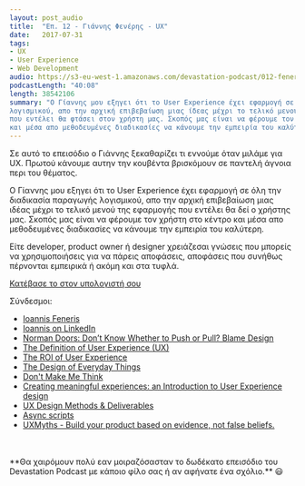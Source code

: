 ```yaml
---
layout: post_audio
title:  "Επ. 12 - Γιάννης Φενέρης - UX"
date:   2017-07-31
tags:
- UX
- User Experience
- Web Development
audio: https://s3-eu-west-1.amazonaws.com/devastation-podcast/012-feneris-user-experience.mp3
podcastLength: "40:08"
length: 38542106
summary: "Ο Γίαννης μου εξηγει ότι το User Experience έχει εφαρμογή σε όλη την διαδικασία παραγωγής
λογισμικού, απο την αρχική επιβεβαίωση μιας ίδεας μέχρι το τελικό μενού της εφαρμογής
που εντέλει θα φτάσει στον χρήστη μας. Σκοπός μας είναι να φέρουμε τον χρήστη στο κέντρο
και μέσα απο μεθοδευμένες διαδικασίες να κάνουμε την εμπειρία του καλύτερη."
---
```

Σε αυτό το επεισόδιο o Γιάννης ξεκαθαρίζει τι εννούμε όταν μιλάμε για UX. Πρωτού
κάνουμε αυτην την κουβέντα βρισκόμουν σε παντελή άγνοια περι του θέματος.

Ο Γίαννης μου εξηγει ότι το User Experience έχει εφαρμογή σε όλη την διαδικασία παραγωγής
λογισμικού, απο την αρχική επιβεβαίωση μιας ιδέας μέχρι το τελικό μενού της εφαρμογής
που εντέλει θα δεί ο χρήστης μας. Σκοπός μας είναι να φέρουμε τον χρήστη στο κέντρο
και μέσα απο μεθοδευμένες διαδικασίες να κάνουμε την εμπειρία του καλύτερη.

Είτε developer, product owner ή designer χρειάζεσαι γνώσεις που μπορείς να χρησιμοποιήσεις
για να πάρεις αποφάσεις, αποφάσεις που συνήθως πέρνονται εμπειρικά ή ακόμη και στα τυφλά.

<a href="{{page.audio}}" target="_blank"><i class="fa fa-cloud-download"></i> Κατέβασε το στον υπολογιστή σου</a>

Σύνδεσμοι:

* <a href="http://ioannisfeneris.com/" target="_blank">Ioannis Feneris</a>
* <a href="https://www.linkedin.com/in/ifeneris?ppe=1" target="_blank">Ioannis on LinkedIn</a>
* <a href="http://99percentinvisible.org/article/norman-doors-dont-know-whether-push-pull-blame-design/" target="_blank">Norman Doors: Don’t Know Whether to Push or Pull? Blame Design</a>
* <a href="https://www.nngroup.com/articles/definition-user-experience/" target="_blank">The Definition of User Experience (UX)</a>
* <a href="https://www.youtube.com/watch?v=O94kYyzqvTc" target="_blank">The ROI of User Experience</a>
* <a href="https://en.wikipedia.org/wiki/The_Design_of_Everyday_Things" target="_blank">The Design of Everyday Things</a>
* <a href="https://en.wikipedia.org/wiki/Don%27t_Make_Me_Think" target="_blank">Don't Make Me Think</a>
* <a href="http://www.keepitusable.com/blog/?tag=ux-benefits" target="_blank">Creating meaningful experiences: an Introduction to User Experience design</a>
* <a href="https://uxdesign.cc/ux-design-methods-deliverables-657f54ce3c7d" target="_blank">UX Design Methods & Deliverables</a>
* <a href="https://www.igvita.com/2014/05/20/script-injected-async-scripts-considered-harmful/" target="_blank">Async scripts</a>
* <a href="http://uxmyths.com/" target="_blank">UXMyths - Build your product based on evidence, not false beliefs.</a>

<br/>
<br/>
**Θα χαιρόμουν πολύ εαν μοιραζόσασταν το δωδέκατο επεισόδιο του Devastation
Podcast με κάποιο φίλο σας ή αν αφήνατε ένα σχόλιο.** 😃
